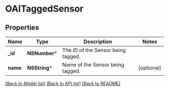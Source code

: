 # OAITaggedSensor

## Properties
Name | Type | Description | Notes
------------ | ------------- | ------------- | -------------
**_id** | **NSNumber*** | The ID of the Sensor being tagged. | 
**name** | **NSString*** | Name of the Sensor being tagged. | [optional] 

[[Back to Model list]](../README.md#documentation-for-models) [[Back to API list]](../README.md#documentation-for-api-endpoints) [[Back to README]](../README.md)


